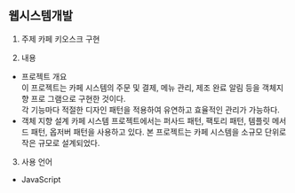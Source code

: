 ## 웹시스템개발 

1) 주제
카페 키오스크 구현

2) 내용  
- 프로젝트 개요  
이 프로젝트는 카페 시스템의 주문 및 결제, 메뉴 관리, 제조 완료 알림 등을 객체지향 프로 그램으로 구현한 것이다.  
각 기능마다 적절한 디자인 패턴을 적용하여 유연하고 효율적인 관리가 가능하다.
- 객체 지향 설계
카페 시스템 프로젝트에서는 퍼사드 패턴, 팩토리 패턴, 템플릿 메서드 패턴, 옵저버 패턴을 사용하고 있다.
본 프로젝트는 카페 시스템을 소규모 단위로 작은 규모로 설계되었다.

3) 사용 언어
- JavaScript
